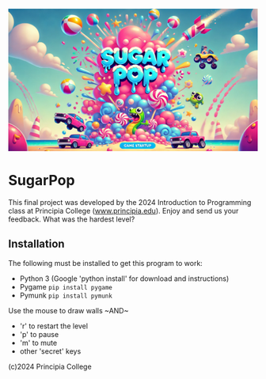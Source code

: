 ![SugarPop Startup Screen](./images/SugarPop_basic.png)

# SugarPop
This final project was developed by the 2024 Introduction to Programming class at Principia College (www.principia.edu).  Enjoy and send us your feedback.  What was the hardest level?

## Installation
The following must be installed to get this program to work:
- Python 3 (Google 'python install' for download and instructions)
- Pygame
    `pip install pygame`
- Pymunk
    `pip install pymunk`

Use the mouse to draw walls
 ~AND~
- 'r' to restart the level
- 'p' to pause
- 'm' to mute
- other 'secret' keys

(c)2024 Principia College